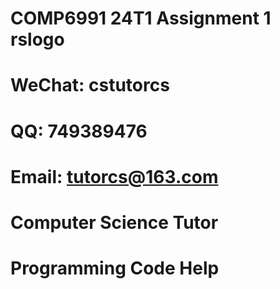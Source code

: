 # COMP6991 24T1 Assignment 1 rslogo

# WeChat: cstutorcs

# QQ: 749389476

# Email: tutorcs@163.com

# Computer Science Tutor

# Programming Code Help
